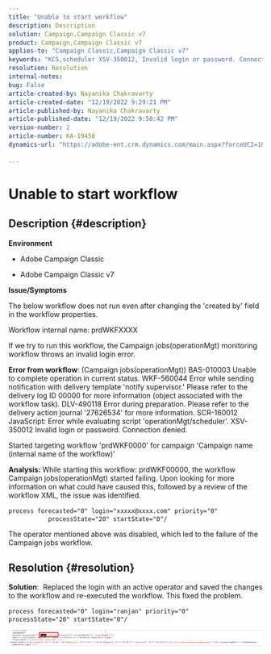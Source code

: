 ```yaml
---
title: "Unable to start workflow"
description: Description
solution: Campaign,Campaign Classic v7
product: Campaign,Campaign Classic v7
applies-to: "Campaign Classic,Campaign Classic v7"
keywords: "KCS,scheduler XSV-350012, Invalid login or password. Connection denied."
resolution: Resolution
internal-notes: 
bug: False
article-created-by: Nayanika Chakravarty
article-created-date: "12/19/2022 9:29:21 PM"
article-published-by: Nayanika Chakravarty
article-published-date: "12/19/2022 9:50:42 PM"
version-number: 2
article-number: KA-19458
dynamics-url: "https://adobe-ent.crm.dynamics.com/main.aspx?forceUCI=1&pagetype=entityrecord&etn=knowledgearticle&id=c7ef0830-e47f-ed11-81ac-6045bd0065f9"

---
```

# Unable to start workflow

## Description {#description}


<b>Environment</b>

- Adobe Campaign Classic

- Adobe Campaign Classic v7

<b>Issue/Symptoms</b>

The below workflow does not run even after changing the 'created by' field in the workflow properties.

Workflow internal name: prdWKFXXXX

If we try to run this workflow, the Campaign jobs(operationMgt) monitoring workflow throws an invalid login error.

<b>Error from workflow</b>: (Campaign jobs(operationMgt))
 BAS-010003 Unable to complete operation in current status.
 WKF-560044 Error while sending notification with delivery template 'notify supervisor.' Please refer to the delivery log ID 00000 for more information (object associated with the workflow task).
 DLV-490118 Error during preparation. Please refer to the delivery action journal '27626534' for more information.
 SCR-160012 JavaScript: Error while evaluating script 'operationMgt/scheduler'.
 XSV-350012 Invalid login or password. Connection denied.

Started targeting workflow 'prdWKF0000' for campaign 'Campaign name (internal name of the workflow)'

<b>Analysis: </b>
 While starting this workflow: prdWKF00000, the workflow Campaign jobs(operationMgt) started failing. Upon looking for more information on what could have caused this, followed by a review of the workflow XML, the issue was identified.




```
process forecasted="0" login="xxxxx@xxxx.com" priority="0"
           processState="20" startState="0"/
```




The operator mentioned above was disabled, which led to the failure of the Campaign jobs workflow.


## Resolution {#resolution}


<b>Solution</b>:  Replaced the login with an active operator and saved the changes to the workflow and re-executed the workflow. This fixed the problem.




```
process forecasted="0" login="ranjan" priority="0"           processState="20" startState="0"/
```






![](assets/852729f9-68d0-ec11-a7b5-0022480a8e40.png)
